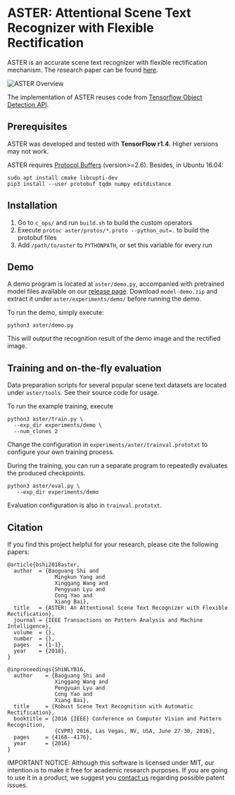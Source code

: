 # ASTER: Attentional Scene Text Recognizer with Flexible Rectification

ASTER is an accurate scene text recognizer with flexible rectification mechanism. The research paper can be found [here](https://ieeexplore.ieee.org/abstract/document/8395027/).

![ASTER Overview](overview.png)

The implementation of ASTER reuses code from [Tensorflow Object Detection API](https://github.com/tensorflow/models/tree/master/research/object_detection).

## Prerequisites

ASTER was developed and tested with **TensorFlow r1.4**. Higher versions may not work.

ASTER requires [Protocol Buffers](https://github.com/google/protobuf) (version>=2.6). Besides, in Ubuntu 16.04:
```
sudo apt install cmake libcupti-dev
pip3 install --user protobuf tqdm numpy editdistance
```

## Installation
  1. Go to `c_ops/` and run `build.sh` to build the custom operators
  2. Execute `protoc aster/protos/*.proto --python_out=.` to build the protobuf files
  3. Add `/path/to/aster` to `PYTHONPATH`, or set this variable for every run

## Demo

A demo program is located at `aster/demo.py`, accompanied with pretrained model files available on our [release page](https://github.com/bgshih/aster/releases). Download `model-demo.zip` and extract it under `aster/experiments/demo/` before running the demo.

To run the demo, simply execute:

```
python3 aster/demo.py
```

This will output the recognition result of the demo image and the rectified image.

## Training and on-the-fly evaluation

Data preparation scripts for several popular scene text datasets are located under `aster/tools`. See their source code for usage.

To run the example training, execute

```
python3 aster/train.py \
  --exp_dir experiments/demo \
  --num_clones 2
```

Change the configuration in `experiments/aster/trainval.prototxt` to configure your own training process.

During the training, you can run a separate program to repeatedly evaluates the produced checkpoints.

```
python3 aster/eval.py \
   --exp_dir experiments/demo
```

Evaluation configuration is also in `trainval.prototxt`.

## Citation

If you find this project helpful for your research, please cite the following papers:

```
@article{bshi2018aster,
  author  = {Baoguang Shi and
               Mingkun Yang and
               Xinggang Wang and
               Pengyuan Lyu and
               Cong Yao and
               Xiang Bai},
  title   = {ASTER: An Attentional Scene Text Recognizer with Flexible Rectification},
  journal = {IEEE Transactions on Pattern Analysis and Machine Intelligence}, 
  volume  = {}, 
  number  = {}, 
  pages   = {1-1},
  year    = {2018}, 
}

@inproceedings{ShiWLYB16,
  author    = {Baoguang Shi and
               Xinggang Wang and
               Pengyuan Lyu and
               Cong Yao and
               Xiang Bai},
  title     = {Robust Scene Text Recognition with Automatic Rectification},
  booktitle = {2016 {IEEE} Conference on Computer Vision and Pattern Recognition,
               {CVPR} 2016, Las Vegas, NV, USA, June 27-30, 2016},
  pages     = {4168--4176},
  year      = {2016}
}
```

IMPORTANT NOTICE: Although this software is licensed under MIT, our intention is to make it free for academic research purposes. If you are going to use it in a product, we suggest you [contact us](xbai@hust.edu.cn) regarding possible patent issues.
